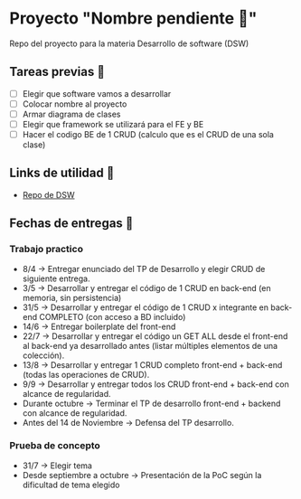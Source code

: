 # Proyecto "Nombre pendiente 💭" 
Repo del proyecto para la materia Desarrollo de software (DSW)

## Tareas previas 📃
- [ ] Elegir que software vamos a desarrollar
- [ ] Colocar nombre al proyecto
- [ ] Armar diagrama de clases
- [ ] Elegir que framework se utilizará para el FE y BE
- [ ] Hacer el codigo BE de 1 CRUD (calculo que es el CRUD de una sola clase)

## Links de utilidad 🔗
- <a href = "https://github.com/utnfrrodsw/desarrollo-de-software" target = "_blank">Repo de DSW</a>

## Fechas de entregas 📅
### Trabajo practico 
- 8/4 -> Entregar enunciado del TP de Desarrollo y elegir CRUD de siguiente entrega.
- 3/5 -> Desarrollar y entregar el código de 1 CRUD en back-end (en memoria, sin persistencia)
- 31/5 -> Desarrollar y entregar el código de 1 CRUD x integrante en back-end COMPLETO (con acceso a BD incluido)
- 14/6 -> Entregar boilerplate del front-end
- 22/7 -> Desarrollar y entregar el código un GET ALL desde el front-end al back-end ya desarrollado antes (listar múltiples elementos de una colección).
- 13/8 -> Desarrollar y entregar 1 CRUD completo front-end + back-end (todas las operaciones de CRUD).
- 9/9 -> Desarrollar y entregar todos los CRUD front-end + back-end con alcance de regularidad.
- Durante octubre -> Terminar el TP de desarrollo front-end + backend con alcance de regularidad.
- Antes del 14 de Noviembre -> Defensa del TP desarrollo.
### Prueba de concepto
- 31/7 -> Elegir tema
- Desde septiembre a octubre -> Presentación de la PoC según la dificultad de tema elegido

